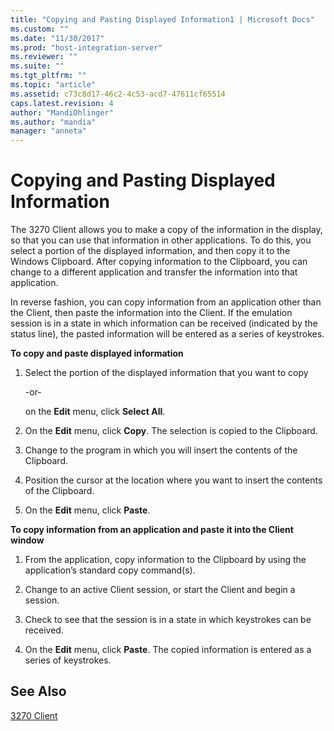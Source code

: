 ```yaml
---
title: "Copying and Pasting Displayed Information1 | Microsoft Docs"
ms.custom: ""
ms.date: "11/30/2017"
ms.prod: "host-integration-server"
ms.reviewer: ""
ms.suite: ""
ms.tgt_pltfrm: ""
ms.topic: "article"
ms.assetid: c73c8d17-46c2-4c53-acd7-47611cf65514
caps.latest.revision: 4
author: "MandiOhlinger"
ms.author: "mandia"
manager: "anneta"
---
```

# Copying and Pasting Displayed Information
The 3270 Client allows you to make a copy of the information in the display, so that you can use that information in other applications. To do this, you select a portion of the displayed information, and then copy it to the Windows Clipboard. After copying information to the Clipboard, you can change to a different application and transfer the information into that application.  
  
 In reverse fashion, you can copy information from an application other than the Client, then paste the information into the Client. If the emulation session is in a state in which information can be received (indicated by the status line), the pasted information will be entered as a series of keystrokes.  
  
 **To copy and paste displayed information**  
  
1.  Select the portion of the displayed information that you want to copy  
  
     -or-  
  
     on the **Edit** menu, click **Select All**.  
  
2.  On the **Edit** menu, click **Copy**. The selection is copied to the Clipboard.  
  
3.  Change to the program in which you will insert the contents of the Clipboard.  
  
4.  Position the cursor at the location where you want to insert the contents of the Clipboard.  
  
5.  On the **Edit** menu, click **Paste**.  
  
 **To copy information from an application and paste it into the Client window**  
  
1.  From the application, copy information to the Clipboard by using the application’s standard copy command(s).  
  
2.  Change to an active Client session, or start the Client and begin a session.  
  
3.  Check to see that the session is in a state in which keystrokes can be received.  
  
4.  On the **Edit** menu, click **Paste**. The copied information is entered as a series of keystrokes.  
  
## See Also  
 [3270 Client](../core/3270-client2.md)